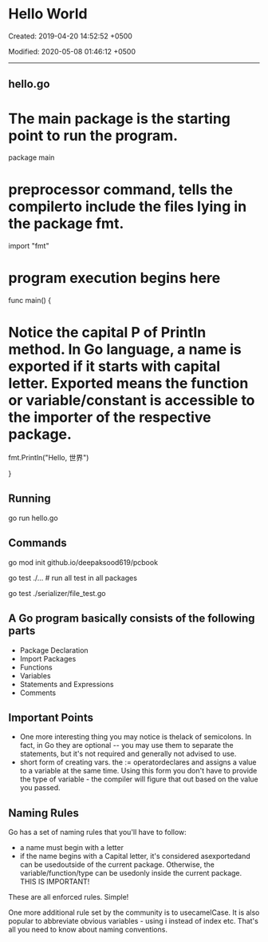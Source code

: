 # Hello World

Created: 2019-04-20 14:52:52 +0500

Modified: 2020-05-08 01:46:12 +0500

---

## hello.go

# The main package is the starting point to run the program.

package main

# preprocessor command, tells the compilerto include the files lying in the package fmt.

import "fmt"

# program execution begins here

func main() {

# Notice the capital P of Println method. In Go language, a name is exported if it starts with capital letter. Exported means the function or variable/constant is accessible to the importer of the respective package.

fmt.Println("Hello, 世界")

}

## Running

go run hello.go

## Commands

go mod init github.io/deepaksood619/pcbook

go test ./... # run all test in all packages

go test ./serializer/file_test.go

## A Go program basically consists of the following parts
-   Package Declaration
-   Import Packages
-   Functions
-   Variables
-   Statements and Expressions
-   Comments

## Important Points
-   One more interesting thing you may notice is thelack of semicolons. In fact, in Go they are optional -- you may use them to separate the statements, but it's not required and generally not advised to use.
-   short form of creating vars. the := operatordeclares and assigns a value to a variable at the same time. Using this form you don't have to provide the type of variable - the compiler will figure that out based on the value you passed.

## Naming Rules

Go has a set of naming rules that you'll have to follow:
-   a name must begin with a letter
-   if the name begins with a Capital letter, it's considered asexportedand can be usedoutside of the current package. Otherwise, the variable/function/type can be usedonly inside the current package. THIS IS IMPORTANT!

These are all enforced rules. Simple!

One more additional rule set by the community is to usecamelCase. It is also popular to abbreviate obvious variables - using i instead of index etc. That's all you need to know about naming conventions.


